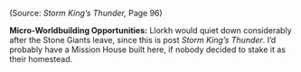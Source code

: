 
(Source: *Storm King’s Thunder,* Page 96)

**Micro-Worldbuilding Opportunities:** Llorkh would quiet down considerably after the Stone Giants leave, since this is post *Storm King’s Thunder*. I’d probably have a Mission House built here, if nobody decided to stake it as their homestead.
